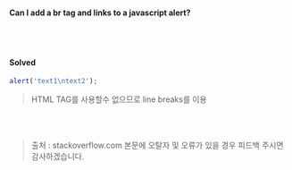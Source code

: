 #### Can I add a br tag and links to a javascript alert?
<br><br>
#### Solved
```javascript
alert('text1\ntext2');
```
> HTML TAG를 사용할수 없으므로 line breaks를 이용

<br><br>
> 출처 : stackoverflow.com
> 본문에 오탈자 및 오류가 있을 경우 피드백 주시면 감사하겠습니다.